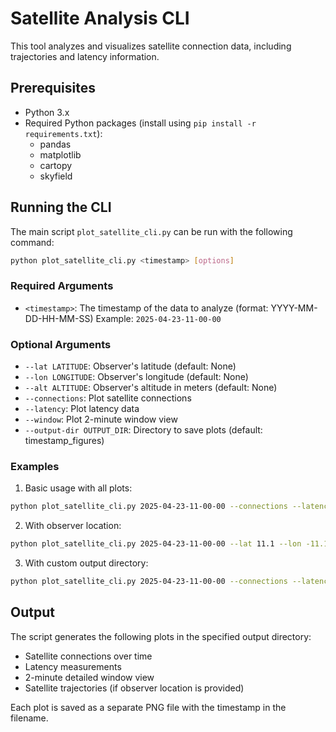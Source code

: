 # Satellite Analysis CLI

This tool analyzes and visualizes satellite connection data, including trajectories and latency information.

## Prerequisites

- Python 3.x
- Required Python packages (install using `pip install -r requirements.txt`):
  - pandas
  - matplotlib
  - cartopy
  - skyfield

## Running the CLI

The main script `plot_satellite_cli.py` can be run with the following command:

```bash
python plot_satellite_cli.py <timestamp> [options]
```

### Required Arguments

- `<timestamp>`: The timestamp of the data to analyze (format: YYYY-MM-DD-HH-MM-SS)
  Example: `2025-04-23-11-00-00`

### Optional Arguments

- `--lat LATITUDE`: Observer's latitude (default: None)
- `--lon LONGITUDE`: Observer's longitude (default: None)
- `--alt ALTITUDE`: Observer's altitude in meters (default: None)
- `--connections`: Plot satellite connections
- `--latency`: Plot latency data
- `--window`: Plot 2-minute window view
- `--output-dir OUTPUT_DIR`: Directory to save plots (default: timestamp_figures)

### Examples

1. Basic usage with all plots:
```bash
python plot_satellite_cli.py 2025-04-23-11-00-00 --connections --latency --window
```

2. With observer location:
```bash
python plot_satellite_cli.py 2025-04-23-11-00-00 --lat 11.1 --lon -11.1 --alt 111.11--connections --latency --window
```

3. With custom output directory:
```bash
python plot_satellite_cli.py 2025-04-23-11-00-00 --connections --latency --window --output-dir my_plots
```

## Output

The script generates the following plots in the specified output directory:
- Satellite connections over time
- Latency measurements
- 2-minute detailed window view
- Satellite trajectories (if observer location is provided)

Each plot is saved as a separate PNG file with the timestamp in the filename.
